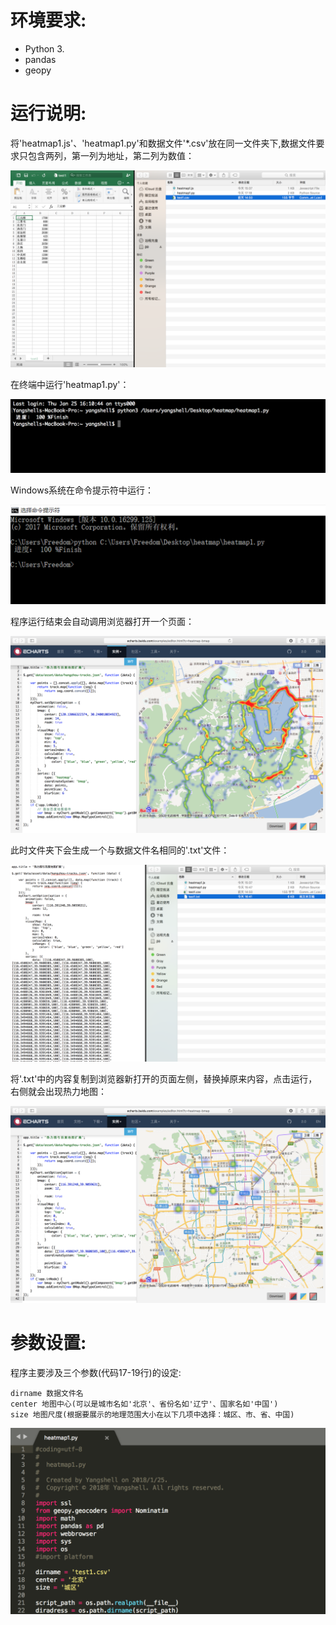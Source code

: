 # 环境要求:  
- Python 3.
- pandas
- geopy
  
# 运行说明:  
将'heatmap1.js'、'heatmap1.py'和数据文件'*.csv'放在同一文件夹下,数据文件要求只包含两列，第一列为地址，第二列为数值：
  
![](https://github.com/Yangshell/Heatmap/blob/master/image/1.png)
  
在终端中运行'heatmap1.py'：
  
![](https://github.com/Yangshell/Heatmap/blob/master/image/2.png)
  
Windows系统在命令提示符中运行：
  
![](https://github.com/Yangshell/Heatmap/blob/master/image/6.png)
  
程序运行结束会自动调用浏览器打开一个页面：
  
![](https://github.com/Yangshell/Heatmap/blob/master/image/3.png)
  
此时文件夹下会生成一个与数据文件名相同的'.txt'文件：
  
![](https://github.com/Yangshell/Heatmap/blob/master/image/4.png)
  
将'.txt'中的内容复制到浏览器新打开的页面左侧，替换掉原来内容，点击运行，右侧就会出现热力地图：
  
![](https://github.com/Yangshell/Heatmap/blob/master/image/5.png)
  
# 参数设置:  
程序主要涉及三个参数(代码17-19行)的设定:   

`dirname 数据文件名`  
`center 地图中心(可以是城市名如'北京'、省份名如'辽宁'、国家名如'中国')`  
`size 地图尺度(根据要展示的地理范围大小在以下几项中选择：城区、市、省、中国)`  
  
![](https://github.com/Yangshell/Heatmap/blob/master/image/new7.png)
